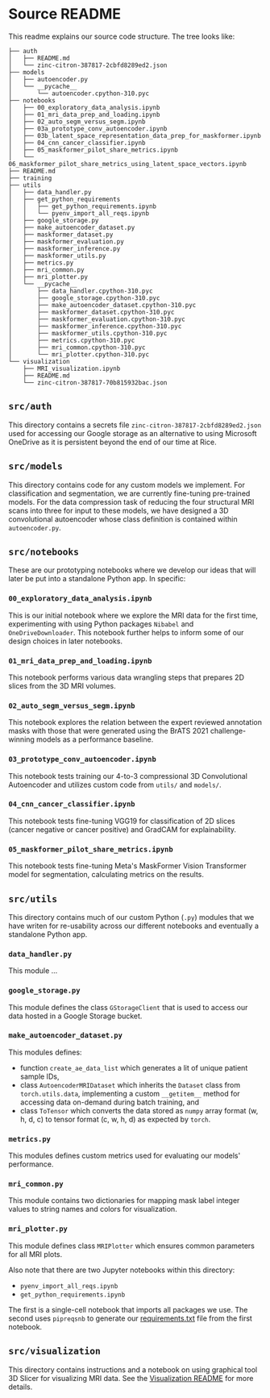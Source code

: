 # Source README

This readme explains our source code structure. The tree looks like:

```
├── auth
│   ├── README.md
│   └── zinc-citron-387817-2cbfd8289ed2.json
├── models
│   ├── autoencoder.py
│   └── __pycache__
│       └── autoencoder.cpython-310.pyc
├── notebooks
│   ├── 00_exploratory_data_analysis.ipynb
│   ├── 01_mri_data_prep_and_loading.ipynb
│   ├── 02_auto_segm_versus_segm.ipynb
│   ├── 03a_prototype_conv_autoencoder.ipynb
│   ├── 03b_latent_space_representation_data_prep_for_maskformer.ipynb
│   ├── 04_cnn_cancer_classifier.ipynb
│   ├── 05_maskformer_pilot_share_metrics.ipynb
│   └── 06_maskformer_pilot_share_metrics_using_latent_space_vectors.ipynb
├── README.md
├── training
├── utils
│   ├── data_handler.py
│   ├── get_python_requirements
│   │   ├── get_python_requirements.ipynb
│   │   └── pyenv_import_all_reqs.ipynb
│   ├── google_storage.py
│   ├── make_autoencoder_dataset.py
│   ├── maskformer_dataset.py
│   ├── maskformer_evaluation.py
│   ├── maskformer_inference.py
│   ├── maskformer_utils.py
│   ├── metrics.py
│   ├── mri_common.py
│   ├── mri_plotter.py
│   └── __pycache__
│       ├── data_handler.cpython-310.pyc
│       ├── google_storage.cpython-310.pyc
│       ├── make_autoencoder_dataset.cpython-310.pyc
│       ├── maskformer_dataset.cpython-310.pyc
│       ├── maskformer_evaluation.cpython-310.pyc
│       ├── maskformer_inference.cpython-310.pyc
│       ├── maskformer_utils.cpython-310.pyc
│       ├── metrics.cpython-310.pyc
│       ├── mri_common.cpython-310.pyc
│       └── mri_plotter.cpython-310.pyc
└── visualization
    ├── MRI_visualization.ipynb
    ├── README.md
    └── zinc-citron-387817-70b815932bac.json
```

## `src/auth`

This directory contains a secrets file `zinc-citron-387817-2cbfd8289ed2.json` used for accessing our Google storage as an alternative to using Microsoft OneDrive as it is persistent beyond the end of our time at Rice.

## `src/models`

This directory contains code for any custom models we implement. For classification and segmentation, we are currently fine-tuning  pre-trained models. For the data compression task of reducing the four structural MRI scans into three for input to these models, we have designed a 3D convolutional autoencoder whose class definition is contained within `autoencoder.py`.

## `src/notebooks`

These are our prototyping notebooks where we develop our ideas that will later be put into a standalone Python app. In specific:

### `00_exploratory_data_analysis.ipynb` 

This is our initial notebook where we explore the MRI data for the first time, experimenting with using Python packages `Nibabel` and `OneDriveDownloader`. This notebook further helps to inform some of our design choices in later notebooks.

### `01_mri_data_prep_and_loading.ipynb`

This notebook performs various data wrangling steps that prepares 2D slices from the 3D MRI volumes.

### `02_auto_segm_versus_segm.ipynb`

This notebook explores the relation between the expert reviewed annotation masks with those that were generated using the BrATS 2021 challenge-winning models as a performance baseline.

### `03_prototype_conv_autoencoder.ipynb`

This notebook tests training our 4-to-3 compressional 3D Convolutional Autoencoder and utilizes custom code from `utils/` and `models/`.

### `04_cnn_cancer_classifier.ipynb`

This notebook tests fine-tuning VGG19 for classification of 2D slices (cancer negative or cancer positive) and GradCAM for explainability.

### `05_maskformer_pilot_share_metrics.ipynb`

This notebook tests fine-tuning Meta's MaskFormer Vision Transformer model for segmentation, calculating metrics on the results.

## `src/utils`

This directory contains much of our custom Python (`.py`) modules that we have writen for re-usability across our different notebooks and eventually a standalone Python app.

### `data_handler.py`

This module ...

### `google_storage.py`

This module defines the class `GStorageClient` that is used to access our data hosted in a Google Storage bucket.

### `make_autoencoder_dataset.py`

This modules defines:

* function `create_ae_data_list` which generates a lit of unique patient sample IDs,
* class `AutoencoderMRIDataset` which inherits the `Dataset` class from `torch.utils.data`, implementing a custom `__getitem__` method for accessing data on-demand during batch training, and
* class `ToTensor` which converts the data stored as `numpy` array format (w, h, d, c) to tensor format (c, w, h, d) as expected by `torch`.

### `metrics.py`

This modules defines custom metrics used for evaluating our models' performance.

### `mri_common.py`

This module contains two dictionaries for mapping mask label integer values to string names and colors for visualization.

### `mri_plotter.py`

This module defines class `MRIPlotter` which ensures common parameters for all MRI plots.

Also note that there are two Jupyter notebooks within this directory:

* `pyenv_import_all_reqs.ipynb`
* `get_python_requirements.ipynb`

The first is a single-cell notebook that imports all packages we use. The second uses `pipreqsnb` to generate our [requirements.txt](../requirements.txt) file from the first notebook.

## `src/visualization`

This directory contains instructions and a notebook on using graphical tool 3D Slicer for visualizing MRI data. See the [Visualization README](visualization/README.md) for more details.



